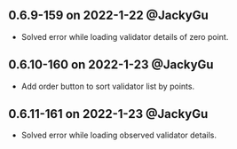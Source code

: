 ## 0.6.9-159 on 2022-1-22 @JackyGu
* Solved error while loading validator details of zero point.

## 0.6.10-160 on 2022-1-23 @JackyGu
* Add order button to sort validator list by points.

## 0.6.11-161 on 2022-1-23 @JackyGu
* Solved error while loading observed validator details.
